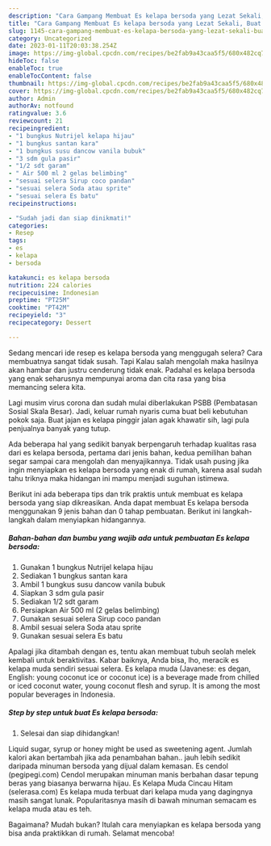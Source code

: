 ```yaml
---
description: "Cara Gampang Membuat Es kelapa bersoda yang Lezat Sekali, Buat Buka Puasa Bikin Ngiler"
title: "Cara Gampang Membuat Es kelapa bersoda yang Lezat Sekali, Buat Buka Puasa Bikin Ngiler"
slug: 1145-cara-gampang-membuat-es-kelapa-bersoda-yang-lezat-sekali-buat-buka-puasa-bikin-ngiler
category: Uncategorized
date: 2023-01-11T20:03:38.254Z
image: https://img-global.cpcdn.com/recipes/be2fab9a43caa5f5/680x482cq70/es-kelapa-bersoda-foto-resep-utama.jpg
hideToc: false
enableToc: true
enableTocContent: false
thumbnail: https://img-global.cpcdn.com/recipes/be2fab9a43caa5f5/680x482cq70/es-kelapa-bersoda-foto-resep-utama.jpg
cover: https://img-global.cpcdn.com/recipes/be2fab9a43caa5f5/680x482cq70/es-kelapa-bersoda-foto-resep-utama.jpg
author: Admin
authorAv: notfound
ratingvalue: 3.6
reviewcount: 21
recipeingredient:
- "1 bungkus Nutrijel kelapa hijau"
- "1 bungkus santan kara"
- "1 bungkus susu dancow vanila bubuk"
- "3 sdm gula pasir"
- "1/2 sdt garam"
- " Air 500 ml 2 gelas belimbing"
- "sesuai selera Sirup coco pandan"
- "sesuai selera Soda atau sprite"
- "sesuai selera Es batu"
recipeinstructions:

- "Sudah jadi dan siap dinikmati!"
categories:
- Resep
tags:
- es
- kelapa
- bersoda

katakunci: es kelapa bersoda 
nutrition: 224 calories
recipecuisine: Indonesian
preptime: "PT25M"
cooktime: "PT42M"
recipeyield: "3"
recipecategory: Dessert

---
```



Sedang mencari ide resep es kelapa bersoda yang menggugah selera? Cara membuatnya sangat tidak susah. Tapi Kalau salah mengolah maka hasilnya akan hambar dan justru cenderung tidak enak. Padahal es kelapa bersoda yang enak seharusnya mempunyai aroma dan cita rasa yang bisa memancing selera kita.


Lagi musim virus corona dan sudah mulai diberlakukan PSBB (Pembatasan Sosial Skala Besar). Jadi, keluar rumah nyaris cuma buat beli kebutuhan pokok saja. Buat jajan es kelapa pinggir jalan agak khawatir sih, lagi pula penjualnya banyak yang tutup.

Ada beberapa hal yang sedikit banyak berpengaruh terhadap kualitas rasa dari es kelapa bersoda, pertama dari jenis bahan, kedua pemilihan bahan segar sampai cara mengolah dan menyajikannya. Tidak usah pusing jika ingin menyiapkan es kelapa bersoda yang enak di rumah, karena asal sudah tahu triknya maka hidangan ini mampu menjadi suguhan istimewa.


Berikut ini ada beberapa tips dan trik praktis untuk membuat es kelapa bersoda yang siap dikreasikan. Anda dapat membuat Es kelapa bersoda menggunakan 9 jenis bahan dan 0 tahap pembuatan. Berikut ini langkah-langkah dalam menyiapkan hidangannya.

<!--inarticleads1-->

##### Bahan-bahan dan bumbu yang wajib ada untuk pembuatan Es kelapa bersoda:

1. Gunakan 1 bungkus Nutrijel kelapa hijau
1. Sediakan 1 bungkus santan kara
1. Ambil 1 bungkus susu dancow vanila bubuk
1. Siapkan 3 sdm gula pasir
1. Sediakan 1/2 sdt garam
1. Persiapkan  Air 500 ml (2 gelas belimbing)
1. Gunakan sesuai selera Sirup coco pandan
1. Ambil sesuai selera Soda atau sprite
1. Gunakan sesuai selera Es batu


Apalagi jika ditambah dengan es, tentu akan membuat tubuh seolah melek kembali untuk beraktivitas. Kabar baiknya, Anda bisa, lho, meracik es kelapa muda sendiri sesuai selera. Es kelapa muda (Javanese: es degan, English: young coconut ice or coconut ice) is a beverage made from chilled or iced coconut water, young coconut flesh and syrup. It is among the most popular beverages in Indonesia. 

<!--inarticleads2-->

##### Step by step untuk buat Es kelapa bersoda:


1. Selesai dan siap dihidangkan!

Liquid sugar, syrup or honey might be used as sweetening agent. Jumlah kalori akan bertambah jika ada penambahan bahan.. jauh lebih sedikit daripada minuman bersoda yang dijual dalam kemasan. Es cendol (pegipegi.com) Cendol merupakan minuman manis berbahan dasar tepung beras yang biasanya berwarna hijau. Es Kelapa Muda Cincau Hitam (selerasa.com) Es kelapa muda terbuat dari kelapa muda yang dagingnya masih sangat lunak. Popularitasnya masih di bawah minuman semacam es kelapa muda atau es teh. 

Bagaimana? Mudah bukan? Itulah cara menyiapkan es kelapa bersoda yang bisa anda praktikkan di rumah. Selamat mencoba!
